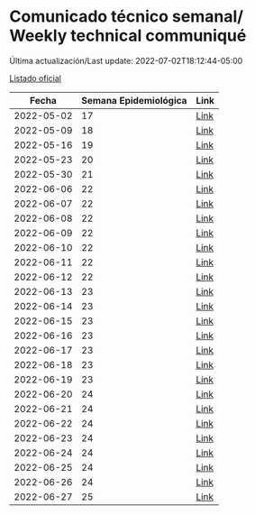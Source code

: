 # Comunicado técnico semanal/ Weekly technical communiqué

Última actualización/Last update: 2022-07-02T18:12:44-05:00

[Listado oficial](https://www.gob.mx/salud/prensa/comunicado-tecnico-semanal-covid-19)

| Fecha      | Semana Epidemiológica | Link        |
| ---------- | --------------------- | ----------- |
| 2022-05-02 | 17 | [Link](https://www.gob.mx/salud/prensa/comunicado-tecnico-semanal-covid-19) |
| 2022-05-09 | 18 | [Link](https://www.gob.mx/salud/prensa/comunicado-tecnico-semanal-covid-19-301267) |
| 2022-05-16 | 19 | [Link](https://www.gob.mx/salud/prensa/comunicado-tecnico-semanal-covid-19-301958) |
| 2022-05-23 | 20 | [Link](https://www.gob.mx/salud/prensa/comunicado-tecnico-semanal-covid-19-302828) |
| 2022-05-30 | 21 | [Link](https://www.gob.mx/salud/prensa/comunicado-tecnico-semanal-covid-19-303903) |
| 2022-06-06 | 22 | [Link](https://www.gob.mx/salud/prensa/comunicado-tecnico-semanal-covid-19-304448) |
| 2022-06-07 | 22 | [Link](https://www.gob.mx/salud/prensa/comunicado-tecnico-diario-covid-19-304550) |
| 2022-06-08 | 22 | [Link](https://www.gob.mx/salud/prensa/comunicado-tecnico-diario-covid-19-304620) |
| 2022-06-09 | 22 | [Link](https://www.gob.mx/salud/prensa/comunicado-tecnico-diario-covid-19-304697) |
| 2022-06-10 | 22 | [Link](https://www.gob.mx/salud/prensa/comunicado-tecnico-diario-covid-19-304766) |
| 2022-06-11 | 22 | [Link](https://www.gob.mx/salud/prensa/comunicado-tecnico-diario-covid-19-304814) |
| 2022-06-12 | 22 | [Link](https://www.gob.mx/salud/prensa/comunicado-tecnico-diario-covid-19-304842) |
| 2022-06-13 | 23 | [Link](https://www.gob.mx/salud/prensa/comunicado-tecnico-diario-covid-19-304937) |
| 2022-06-14 | 23 | [Link](https://www.gob.mx/salud/prensa/comunicado-tecnico-diario-covid-19-305111) |
| 2022-06-15 | 23 | [Link](https://www.gob.mx/salud/prensa/comunicado-tecnico-diario-covid-19-305117) |
| 2022-06-16 | 23 | [Link](https://www.gob.mx/salud/prensa/comunicado-tecnico-diario-covid-19-305353) |
| 2022-06-17 | 23 | [Link](https://www.gob.mx/salud/prensa/comunicado-tecnico-diario-covid-19-305455) |
| 2022-06-18 | 23 | [Link](https://www.gob.mx/salud/prensa/comunicado-tecnico-diario-covid-19-305492) |
| 2022-06-19 | 23 | [Link](https://www.gob.mx/salud/prensa/comunicado-tecnico-diario-covid-19-305492) |
| 2022-06-20 | 24 | [Link](https://www.gob.mx/salud/prensa/comunicado-tecnico-diario-covid-19-305557) |
| 2022-06-21 | 24 | [Link](https://www.gob.mx/salud/prensa/comunicado-tecnico-diario-covid-19-305776) |
| 2022-06-22 | 24 | [Link](https://www.gob.mx/salud/prensa/comunicado-tecnico-diario-covid-19-305891) |
| 2022-06-23 | 24 | [Link](https://www.gob.mx/salud/prensa/comunicado-tecnico-diario-covid-19-305953) |
| 2022-06-24 | 24 | [Link](https://www.gob.mx/salud/prensa/comunicado-tecnico-diario-covid-19-305957) |
| 2022-06-25 | 24 | [Link](https://www.gob.mx/salud/prensa/comunicado-tecnico-diario-covid-19-305960) |
| 2022-06-26 | 24 | [Link](https://www.gob.mx/salud/prensa/comunicado-tecnico-diario-covid-19-305963) |
| 2022-06-27 | 25 | [Link](https://www.gob.mx/salud/prensa/comunicado-tecnico-diario-covid-19-306333) |
